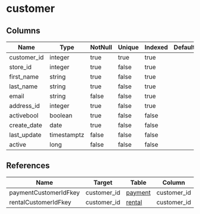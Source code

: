 <!-- Generated File -->
# customer

## Columns

| Name                         | Type               | NotNull| Unique | Indexed  | Default
|------------------------------|--------------------|--------|--------|----------|--------------------
| customer_id                  | integer            | true   | true   | true     |
| store_id                     | integer            | true   | false  | true     |
| first_name                   | string             | true   | false  | true     |
| last_name                    | string             | true   | false  | true     |
| email                        | string             | false  | false  | true     |
| address_id                   | integer            | true   | false  | true     |
| activebool                   | boolean            | true   | false  | false    |
| create_date                  | date               | true   | false  | false    |
| last_update                  | timestamptz        | false  | false  | false    |
| active                       | long               | false  | false  | false    |

## References

| Name                         | Target             | Table                                  | Column
|------------------------------|--------------------|----------------------------------------|--------------------
| paymentCustomerIdFkey        | customer_id        | [payment](DatabaseTablePaymentRow)     | customer_id
| rentalCustomerIdFkey         | customer_id        | [rental](DatabaseTableRentalRow)       | customer_id
